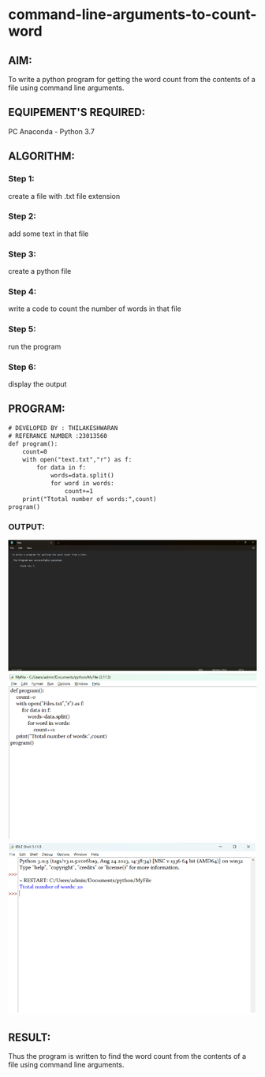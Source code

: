 # command-line-arguments-to-count-word
## AIM:
To write a python program for getting the word count from the contents of a file using command line arguments.
## EQUIPEMENT'S REQUIRED: 
PC
Anaconda - Python 3.7
## ALGORITHM: 
### Step 1:
create a file with .txt file extension
### Step 2: 
 add some text in that file
### Step 3: 
create a python file
### Step 4:  
write a code to count the number of words in that file
### Step 5: 
run the program
### Step 6: 
display the output
## PROGRAM:
```
# DEVELOPED BY : THILAKESHWARAN
# REFERANCE NUMBER :23013560
def program():
    count=0
    with open("text.txt","r") as f:
        for data in f:
            words=data.split()
            for word in words:
                count+=1
    print("Ttotal number of words:",count)
program()
```
### OUTPUT:
![OUTPUT](/Screenshot%202023-12-28%20130035.png)
![OUTPUT](/Screenshot%202023-12-28%20130054.png)
![OUTPUT](/Screenshot%202023-12-28%20130126.png)
## RESULT:
Thus the program is written to find the word count from the contents of a file using command line arguments.

